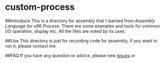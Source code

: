 # custom-process

##Introduce
This is a directory for assembly that I learned from *Assembly Language for x86 Process*. There are some examples and tools for common I/O operation, display etc. All the files are noted by its uses.

##Use
This directory is just for recording code for assembly, if you want to run it, please contact me.

##FAQ
If you have any question or advice, please new [issues](https://github.com/AaronWharton/custom-process/issues/new) or [](https://github.com/AaronWharton/custom-process/compare)
